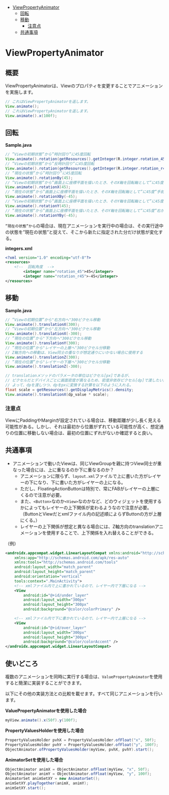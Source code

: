 <!-- TOC depthFrom:1 depthTo:6 withLinks:1 updateOnSave:1 orderedList:0 -->

- [ViewPropertyAnimator](#viewpropertyanimator)
	- [回転](#回転)
	- [移動](#移動)
		- [注意点](#注意点)
	- [共通事項](#共通事項)

<!-- /TOC -->


# ViewPropertyAnimator

## 概要

ViewPropertyAnimatorは、Viewのプロパティを変更することでアニメーションを実施します。

```java
// これはViewPropertyAnimatorを返します。
View.animate();
// これはViewPropertyAnimatorを返します。
View.animate().x(100f);
```


## 回転

**Sample.java**

```Java
// ”Viewの初期状態”から”時計回り”に45度回転
View.animate().rotation(getResources().getInteger(R.integer.rotation_45);
// ”Viewの初期状態”から”反時計回り”に45度回転
View.animate().rotation(getResources().getInteger(R.integer.rotation_r45);
// ”現在の状態”から”時計回り”に45度回転
View.animate().rotationBy(45);
// ”Viewの初期状態”から”画面上に座標平面を描いたとき、そのX軸を回転軸として”に45度”奥へ”回転
View.animate().rotationX(45);
// ”現在の状態”から”画面上に座標平面を描いたとき、そのX軸を回転軸として”に45度”手前へ”回転
View.animate().rotationXBy(-45);
// ”Viewの初期状態”から”画面上に座標平面を描いたとき、そのY軸を回転軸として”に45度”左が手前へ、右が奥へ”回転
View.animate().rotationY(45);
// ”現在の状態”から”画面上に座標平面を描いたとき、そのY軸を回転軸として”に45度”右が手前へ、左が奥へ”回転
View.animate().rotationYBy(-45);
```

`”現在の状態”から`の場合は、現在アニメーションを実行中の場合は、その実行途中の状態を”現在の状態”と捉えて、そこから新たに指定された分だけ状態が変化する。


**integers.xml**

```xml
<?xml version="1.0" encoding="utf-8"?>
<resources>
    <!--  回転角度  -->
		<integer name="rotation_45">45</integer>
		<integer name="rotation_r45">-45</integer>
</resources>
```


## 移動

**Sample.java**

```java
// ”Viewの初期位置”から"右方向へ"300ピクセル移動
View.animate().translationX(300);
// ”Viewの初期位置”から"左方向へ"300ピクセル移動
View.animate().translationX(-300);
// ”現在の位置”から"下方向へ"300ピクセル移動
View.animate().translationY(300);
// ”現在の位置”から"レイヤーの上層へ"300ピクセル分移動
// Z軸方向への移動は、View同士の重なりが想定通りにいかない場合に使用する
View.animate().translationZ(300);
// ”現在の位置”から"レイヤーの下層へ"300ピクセル分移動
View.animate().translationZ(-300);

// translationメソッドのパラメータの単位はピクセル[px]であるが、
// ピクセルだとデバイスごとに画面密度が異なるため、密度非依存ピクセル[dp]で渡したい。
// よって、dpを渡しつつ、dpをpxに変換する計算を以下のように入れる。
float scale = getResources().getDisplayMetrics().density;
View.animate().translationX(dp_value * scale);
```


### 注意点

ViewにPaddingやMarginが設定されている場合は、移動距離が少し長く見える可能性がある。しかし、それは最初から位置がずれている可能性が高く、想定通りの位置に移動しない場合は、最初の位置にずれがないか確認すると良い。


## 共通事項

- アニメーションで動いたViewは、同じViewGroupを親に持つView同士が重なった場合には、上に重なるのか下に重なるのか？
	- アニメーションに限らず、`layout.xml`ファイルで上に書いた方がレイヤーの下になり、下に書いた方がレイヤーの上になる。
	- ただし、FloatingActionButtonは特別で、常にFABがレイヤーの上層にくるので注意が必要。
	- また、`<Button>`なのか`<View>`なのかなど、どのウィジェットを使用するかによってもレイヤーの上下関係が変わるようなので注意が必要。（ButtonとViewだとxmlファイル内の記述順によらずButtonの方が上層にくる。）
	- レイヤーの上下関係が想定と異なる場合には、Z軸方向のtranslationアニメーションを使用することで、上下関係を入れ替えることができる。

（例）
```xml
<androidx.appcompat.widget.LinearLayoutCompat xmlns:android="http://schemas.android.com/apk/res/android"
    xmlns:app="http://schemas.android.com/apk/res-auto"
    xmlns:tools="http://schemas.android.com/tools"
    android:layout_width="match_parent"
    android:layout_height="match_parent"
    android:orientation="vertical"
    tools:context=".MainActivity">
    <!-- xmlファイル内で上に書かれているので、レイヤー内で下層になる -->
    <View
        android:id="@+id/under_layer"
        android:layout_width="300px"
        android:layout_height="300px"
        android:background="@color/colorPrimary" />

    <!-- xmlファイル内で下に書かれているので、レイヤー内で上層になる -->
    <View
        android:id="@+id/over_layer"
        android:layout_width="300px"
        android:layout_height="300px"
        android:background="@color/colorAccent" />
</androidx.appcompat.widget.LinearLayoutCompat>
```


## 使いどころ

複数のアニメーションを同時に実行する場合は、`ValuePropertyAnimator`を使用すると簡潔に実装することができます。

以下にその他の実装方法との比較を載せます。すべて同じアニメーションを行います。

**ValuePropertyAnimatorを使用した場合**

```java
myView.animate().x(50f).y(100f);
```


**PropertyValuesHolderを使用した場合**

```java
PropertyValuesHolder pvhX = PropertyValuesHolder.ofFloat("x", 50f);
PropertyValuesHolder pvhY = PropertyValuesHolder.ofFloat("y", 100f);
ObjectAnimator.ofPropertyValuesHolder(myView, pvhX, pvhY).start();
```


**AnimatorSetを使用した場合**

```java
ObjectAnimator animX = ObjectAnimator.ofFloat(myView, "x", 50f);
ObjectAnimator animY = ObjectAnimator.ofFloat(myView, "y", 100f);
AnimatorSet animSetXY = new AnimatorSet();
animSetXY.playTogether(animX, animY);
animSetXY.start();
```
